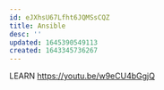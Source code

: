 ```yaml
---
id: eJXhsU67Lfht6JQMSsCQZ
title: Ansible
desc: ''
updated: 1645390549113
created: 1643345736267
---
```


LEARN <https://youtu.be/w9eCU4bGgjQ>